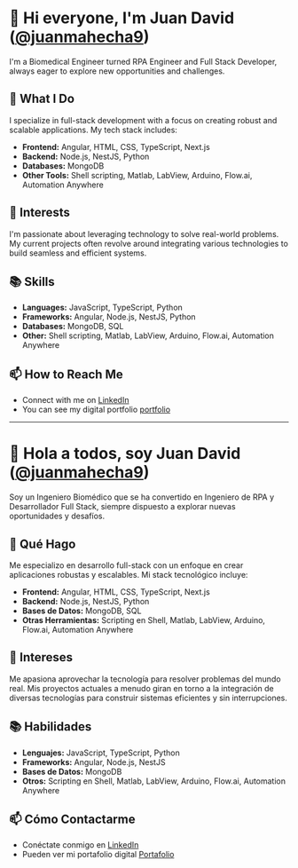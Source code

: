 # 👋 Hi everyone, I'm Juan David ([@juanmahecha9](https://github.com/juanmahecha9))

I'm a Biomedical Engineer turned RPA Engineer and Full Stack Developer, always eager to explore new opportunities and challenges.

## 🚀 What I Do

I specialize in full-stack development with a focus on creating robust and scalable applications. My tech stack includes:

- **Frontend:** Angular, HTML, CSS, TypeScript, Next.js
- **Backend:** Node.js, NestJS, Python
- **Databases:** MongoDB
- **Other Tools:** Shell scripting, Matlab, LabView, Arduino, Flow.ai, Automation Anywhere

## 👀 Interests

I'm passionate about leveraging technology to solve real-world problems. My current projects often revolve around integrating various technologies to build seamless and efficient systems.

## 📚 Skills

- **Languages:** JavaScript, TypeScript, Python
- **Frameworks:** Angular, Node.js, NestJS, Python
- **Databases:** MongoDB, SQL
- **Other:** Shell scripting, Matlab, LabView, Arduino, Flow.ai, Automation Anywhere

## 📫 How to Reach Me

- Connect with me on [LinkedIn](https://co.linkedin.com/in/juanmahecha-dc)
- You can see my digital portfolio [portfolio](juanmahecha9.vercel.app)
---

# 👋 Hola a todos, soy Juan David ([@juanmahecha9](https://github.com/juanmahecha9))

Soy un Ingeniero Biomédico que se ha convertido en Ingeniero de RPA y Desarrollador Full Stack, siempre dispuesto a explorar nuevas oportunidades y desafíos.

## 🚀 Qué Hago

Me especializo en desarrollo full-stack con un enfoque en crear aplicaciones robustas y escalables. Mi stack tecnológico incluye:

- **Frontend:** Angular, HTML, CSS, TypeScript, Next.js
- **Backend:** Node.js, NestJS, Python
- **Bases de Datos:** MongoDB, SQL
- **Otras Herramientas:** Scripting en Shell, Matlab, LabView, Arduino, Flow.ai, Automation Anywhere

## 👀 Intereses

Me apasiona aprovechar la tecnología para resolver problemas del mundo real. Mis proyectos actuales a menudo giran en torno a la integración de diversas tecnologías para construir sistemas eficientes y sin interrupciones.

## 📚 Habilidades

- **Lenguajes:** JavaScript, TypeScript, Python
- **Frameworks:** Angular, Node.js, NestJS
- **Bases de Datos:** MongoDB
- **Otros:** Scripting en Shell, Matlab, LabView, Arduino, Flow.ai, Automation Anywhere

## 📫 Cómo Contactarme

- Conéctate conmigo en [LinkedIn](https://co.linkedin.com/in/juanmahecha-dc)
- Pueden ver mi portafolio digital [Portafolio](juanmahecha9.vercel.app)
